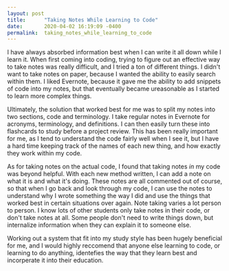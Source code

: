 ```yaml
---
layout: post
title:      "Taking Notes While Learning to Code"
date:       2020-04-02 16:19:09 -0400
permalink:  taking_notes_while_learning_to_code
---
```



I have always absorbed information best when I can write it all down while I learn it. When first coming into coding, trying to figure out an effective way to take notes was really difficult, and I tried a ton of different things. I didn't want to take notes on paper, because I wanted the ability to easily search within them. I liked Evernote, because it gave me the ability to add snippets of code into my notes, but that eventually became ureasonable as I started to learn more complex things. 

Ultimately, the solution that worked best for me was to split my notes into two sections, code and terminology. I take regular notes in Evernote for acronyms, terminology, and definitions. I can then easily turn these into flashcards to study before a project review. This has been really important for me, as I tend to understand the code fairly well when I see it, but I have a hard time keeping track of the names of each new thing, and how exactly they work within my code.

As for taking notes on the actual code, I found that taking notes *in* my code was beyond helpful. With each new method written, I can add a note on what it is and what it's doing. These notes are all commented out of course, so that when I go back and look through my code, I can use the notes to understand why I wrote something the way I did and use the things that worked best in certain situations over again. 
Note taking varies a lot person to person. I know lots of other students only take notes in their code, or don't take notes at all. Some people don't need to write things down, but internalize information when they can explain it to someone else. 

Working out a system that fit into my study style has been hugely beneficial for me, and I would highly reccomend that anyone else learning to code, or learning to do anything, identefies the way that they learn best and incorperate it into their education. 
